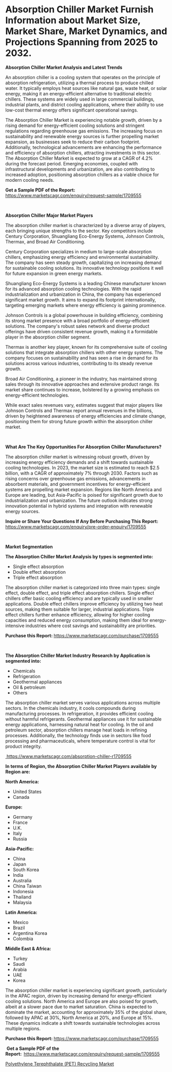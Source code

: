 <p><h1>Absorption Chiller Market Furnish Information about Market Size, Market Share, Market Dynamics, and Projections Spanning from 2025 to 2032.</h1></p><p><strong>Absorption Chiller Market Analysis and Latest Trends</strong></p>
<p><p>An absorption chiller is a cooling system that operates on the principle of absorption refrigeration, utilizing a thermal process to produce chilled water. It typically employs heat sources like natural gas, waste heat, or solar energy, making it an energy-efficient alternative to traditional electric chillers. These systems are widely used in large commercial buildings, industrial plants, and district cooling applications, where their ability to use low-cost thermal energy offers significant operational savings.</p><p>The Absorption Chiller Market is experiencing notable growth, driven by a rising demand for energy-efficient cooling solutions and stringent regulations regarding greenhouse gas emissions. The increasing focus on sustainability and renewable energy sources is further propelling market expansion, as businesses seek to reduce their carbon footprint. Additionally, technological advancements are enhancing the performance and efficiency of absorption chillers, attracting investments in this sector. The Absorption Chiller Market is expected to grow at a CAGR of 4.2% during the forecast period. Emerging economies, coupled with infrastructural developments and urbanization, are also contributing to increased adoption, positioning absorption chillers as a viable choice for modern cooling needs.</p></p>
<p><strong>Get a Sample PDF of the Report:&nbsp;</strong> <a href="https://www.marketscagr.com/enquiry/request-sample/1709555?utm_campaign=1944&utm_medium=2&utm_source=Github&utm_content=ia&utm_term=10012025&utm_id=absorption-chiller">https://www.marketscagr.com/enquiry/request-sample/1709555</a></p>
<p>&nbsp;</p>
<p><strong>Absorption Chiller Major Market Players</strong></p>
<p><p>The absorption chiller market is characterized by a diverse array of players, each bringing unique strengths to the sector. Key competitors include Century Corporation, Shuangliang Eco-Energy Systems, Johnson Controls, Thermax, and Broad Air Conditioning.</p><p>Century Corporation specializes in medium to large-scale absorption chillers, emphasizing energy efficiency and environmental sustainability. The company has seen steady growth, capitalizing on increasing demand for sustainable cooling solutions. Its innovative technology positions it well for future expansion in green energy markets.</p><p>Shuangliang Eco-Energy Systems is a leading Chinese manufacturer known for its advanced absorption cooling technologies. With the rapid industrialization and urbanization in China, the company has experienced significant market growth. It aims to expand its footprint internationally, targeting emerging markets where energy efficiency is gaining prominence.</p><p>Johnson Controls is a global powerhouse in building efficiency, combining its strong market presence with a broad portfolio of energy-efficient solutions. The company's robust sales network and diverse product offerings have driven consistent revenue growth, making it a formidable player in the absorption chiller segment.</p><p>Thermax is another key player, known for its comprehensive suite of cooling solutions that integrate absorption chillers with other energy systems. The company focuses on sustainability and has seen a rise in demand for its solutions across various industries, contributing to its steady revenue growth.</p><p>Broad Air Conditioning, a pioneer in the industry, has maintained strong sales through its innovative approaches and extensive product range. Its market share continues to increase, bolstered by a growing emphasis on energy-efficient technologies.</p><p>While exact sales revenues vary, estimates suggest that major players like Johnson Controls and Thermax report annual revenues in the billions, driven by heightened awareness of energy efficiencies and climate change, positioning them for strong future growth within the absorption chiller market.</p></p>
<p>&nbsp;</p>
<p><strong>What Are The Key Opportunities For Absorption Chiller Manufacturers?</strong></p>
<p><p>The absorption chiller market is witnessing robust growth, driven by increasing energy efficiency demands and a shift towards sustainable cooling technologies. In 2023, the market size is estimated to reach $2.5 billion, with a CAGR of approximately 7% through 2030. Factors such as rising concerns over greenhouse gas emissions, advancements in absorbent materials, and government incentives for energy-efficient systems are propelling market expansion. Regions like North America and Europe are leading, but Asia-Pacific is poised for significant growth due to industrialization and urbanization. The future outlook indicates strong innovation potential in hybrid systems and integration with renewable energy sources.</p></p>
<p><strong>Inquire or Share Your Questions If Any Before Purchasing This Report:</strong> <a href="https://www.marketscagr.com/enquiry/pre-order-enquiry/1709555?utm_campaign=1944&utm_medium=2&utm_source=Github&utm_content=ia&utm_term=10012025&utm_id=absorption-chiller">https://www.marketscagr.com/enquiry/pre-order-enquiry/1709555</a></p>
<p>&nbsp;</p>
<p><strong>Market Segmentation</strong></p>
<p><strong>The Absorption Chiller Market Analysis by types is segmented into:</strong></p>
<p><ul><li>Single effect absorption</li><li>Double effect absorption</li><li>Triple effect absorption</li></ul></p>
<p><p>The absorption chiller market is categorized into three main types: single effect, double effect, and triple effect absorption chillers. Single effect chillers offer basic cooling efficiency and are typically used in smaller applications. Double effect chillers improve efficiency by utilizing two heat sources, making them suitable for larger, industrial applications. Triple effect chillers further enhance efficiency, allowing for higher cooling capacities and reduced energy consumption, making them ideal for energy-intensive industries where cost savings and sustainability are priorities.</p></p>
<p><strong>Purchase this Report:&nbsp;</strong><a href="https://www.marketscagr.com/purchase/1709555?utm_campaign=1944&utm_medium=2&utm_source=Github&utm_content=ia&utm_term=10012025&utm_id=absorption-chiller">https://www.marketscagr.com/purchase/1709555</a></p>
<p>&nbsp;</p>
<p><strong>The Absorption Chiller Market Industry Research by Application is segmented into:</strong></p>
<p><ul><li>Chemicals</li><li>Refrigeration</li><li>Geothermal appliances</li><li>Oil & petroleum</li><li>Others</li></ul></p>
<p><p>The absorption chiller market serves various applications across multiple sectors. In the chemicals industry, it cools compounds during manufacturing processes. In refrigeration, it provides efficient cooling without harmful refrigerants. Geothermal appliances use it for sustainable energy applications, harnessing natural heat for cooling. In the oil and petroleum sector, absorption chillers manage heat loads in refining processes. Additionally, the technology finds use in sectors like food processing and pharmaceuticals, where temperature control is vital for product integrity.</p></p>
<p><a href="https://www.marketscagr.com/absorption-chiller-r1709555?utm_campaign=1944&utm_medium=2&utm_source=Github&utm_content=ia&utm_term=10012025&utm_id=absorption-chiller">&nbsp;https://www.marketscagr.com/absorption-chiller-r1709555</a></p>
<p><strong>In terms of Region, the Absorption Chiller Market Players available by Region are:</strong></p>
<p>
    <p> <strong> North America: </strong>
        <ul>
            <li>United States</li>
            <li>Canada</li>
        </ul>
        </p> 
    <p> <strong> Europe: </strong>
        <ul>
            <li>Germany</li>
            <li>France</li>
            <li>U.K.</li>
            <li>Italy</li>
            <li>Russia</li>
        </ul>
        </p> 
    <p> <strong> Asia-Pacific: </strong>
        <ul>
            <li>China</li>
            <li>Japan</li>
            <li>South Korea</li>
            <li>India</li>
            <li>Australia</li>
            <li>China Taiwan</li>
            <li>Indonesia</li>
            <li>Thailand</li>
            <li>Malaysia</li>
        </ul>
        </p> 
    <p> <strong> Latin America: </strong>
        <ul>
            <li>Mexico</li>
            <li>Brazil</li>
            <li>Argentina Korea</li>
            <li>Colombia</li>
        </ul>
        </p> 
    <p> <strong> Middle East & Africa: </strong>
        <ul>
            <li>Turkey</li>
            <li>Saudi</li>
            <li>Arabia</li>
            <li>UAE</li>
            <li>Korea</li>
        </ul>
    </p>
    </p>
<p><p>The absorption chiller market is experiencing significant growth, particularly in the APAC region, driven by increasing demand for energy-efficient cooling solutions. North America and Europe are also poised for growth, albeit at a slower pace due to market saturation. China is expected to dominate the market, accounting for approximately 35% of the global share, followed by APAC at 30%, North America at 20%, and Europe at 15%. These dynamics indicate a shift towards sustainable technologies across multiple regions.</p></p>
<p><strong>Purchase this Report: </strong><a href="https://www.marketscagr.com/purchase/1709555?utm_campaign=1944&utm_medium=2&utm_source=Github&utm_content=ia&utm_term=10012025&utm_id=absorption-chiller">https://www.marketscagr.com/purchase/1709555</a></p>
<p>&nbsp;<strong>Get a Sample PDF of the Report:&nbsp;&nbsp;</strong><a href="https://www.marketscagr.com/enquiry/request-sample/1709555?utm_campaign=1944&utm_medium=2&utm_source=Github&utm_content=ia&utm_term=10012025&utm_id=absorption-chiller">https://www.marketscagr.com/enquiry/request-sample/1709555</a></p>
<p><strong></strong></p>
<p><p><a href="https://github.com/Chiragrp22/Market-Research-Report-List-6/blob/main/polyethylene-terephthalate-pet-recycling-market.md?utm_campaign=1944&utm_medium=2&utm_source=Github&utm_content=ia&utm_term=10012025&utm_id=absorption-chiller">Polyethylene Terephthalate (PET) Recycling Market</a></p></p>